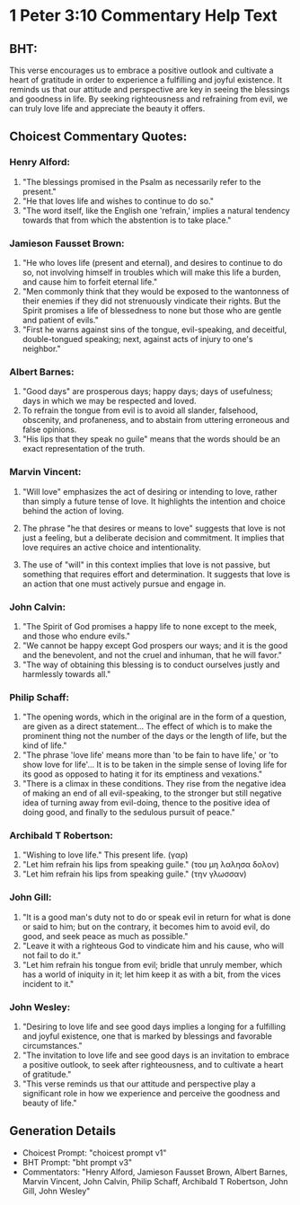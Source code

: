# 1 Peter 3:10 Commentary Help Text

## BHT:
This verse encourages us to embrace a positive outlook and cultivate a heart of gratitude in order to experience a fulfilling and joyful existence. It reminds us that our attitude and perspective are key in seeing the blessings and goodness in life. By seeking righteousness and refraining from evil, we can truly love life and appreciate the beauty it offers.

## Choicest Commentary Quotes:
### Henry Alford:
1. "The blessings promised in the Psalm as necessarily refer to the present."
2. "He that loves life and wishes to continue to do so."
3. "The word itself, like the English one 'refrain,' implies a natural tendency towards that from which the abstention is to take place."

### Jamieson Fausset Brown:
1. "He who loves life (present and eternal), and desires to continue to do so, not involving himself in troubles which will make this life a burden, and cause him to forfeit eternal life." 
2. "Men commonly think that they would be exposed to the wantonness of their enemies if they did not strenuously vindicate their rights. But the Spirit promises a life of blessedness to none but those who are gentle and patient of evils." 
3. "First he warns against sins of the tongue, evil-speaking, and deceitful, double-tongued speaking; next, against acts of injury to one's neighbor."

### Albert Barnes:
1. "Good days" are prosperous days; happy days; days of usefulness; days in which we may be respected and loved.
2. To refrain the tongue from evil is to avoid all slander, falsehood, obscenity, and profaneness, and to abstain from uttering erroneous and false opinions.
3. "His lips that they speak no guile" means that the words should be an exact representation of the truth.

### Marvin Vincent:
1. "Will love" emphasizes the act of desiring or intending to love, rather than simply a future tense of love. It highlights the intention and choice behind the action of loving.

2. The phrase "he that desires or means to love" suggests that love is not just a feeling, but a deliberate decision and commitment. It implies that love requires an active choice and intentionality.

3. The use of "will" in this context implies that love is not passive, but something that requires effort and determination. It suggests that love is an action that one must actively pursue and engage in.

### John Calvin:
1. "The Spirit of God promises a happy life to none except to the meek, and those who endure evils."
2. "We cannot be happy except God prospers our ways; and it is the good and the benevolent, and not the cruel and inhuman, that he will favor."
3. "The way of obtaining this blessing is to conduct ourselves justly and harmlessly towards all."

### Philip Schaff:
1. "The opening words, which in the original are in the form of a question, are given as a direct statement... The effect of which is to make the prominent thing not the number of the days or the length of life, but the kind of life." 
2. "The phrase 'love life' means more than 'to be fain to have life,' or 'to show love for life'... It is to be taken in the simple sense of loving life for its good as opposed to hating it for its emptiness and vexations."
3. "There is a climax in these conditions. They rise from the negative idea of making an end of all evil-speaking, to the stronger but still negative idea of turning away from evil-doing, thence to the positive idea of doing good, and finally to the sedulous pursuit of peace."

### Archibald T Robertson:
1. "Wishing to love life." This present life. (γαρ)
2. "Let him refrain his lips from speaking guile." (του μη λαλησα δολον)
3. "Let him refrain his lips from speaking guile." (την γλωσσαν)

### John Gill:
1. "It is a good man's duty not to do or speak evil in return for what is done or said to him; but on the contrary, it becomes him to avoid evil, do good, and seek peace as much as possible."
2. "Leave it with a righteous God to vindicate him and his cause, who will not fail to do it."
3. "Let him refrain his tongue from evil; bridle that unruly member, which has a world of iniquity in it; let him keep it as with a bit, from the vices incident to it."

### John Wesley:
1. "Desiring to love life and see good days implies a longing for a fulfilling and joyful existence, one that is marked by blessings and favorable circumstances."
2. "The invitation to love life and see good days is an invitation to embrace a positive outlook, to seek after righteousness, and to cultivate a heart of gratitude."
3. "This verse reminds us that our attitude and perspective play a significant role in how we experience and perceive the goodness and beauty of life."


## Generation Details
- Choicest Prompt: "choicest prompt v1"
- BHT Prompt: "bht prompt v3"
- Commentators: "Henry Alford, Jamieson Fausset Brown, Albert Barnes, Marvin Vincent, John Calvin, Philip Schaff, Archibald T Robertson, John Gill, John Wesley"
